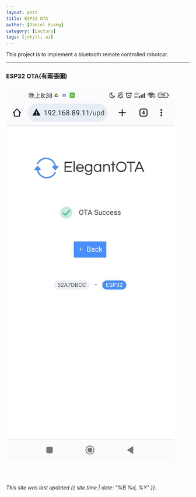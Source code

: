 ```yaml
---
layout: post
title: ESP32 OTA
author: [Daniel Huang]
category: [Lecture]
tags: [jekyll, ai]
---
```


This project is to implement a bluetooth remote controlled robotcar.

---


### ESP32 OTA(有兩張圖)
![](https://github.com/xxhuang0913/MCU-project/blob/main/images/344444730_622339293130064_2887995541028159185_n.jpg?raw=true)



<br>
<br>

*This site was last updated {{ site.time | date: "%B %d, %Y" }}.*
